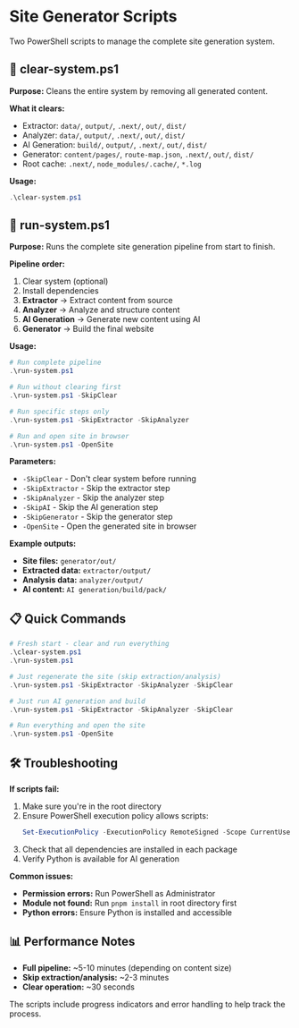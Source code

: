 # Site Generator Scripts

Two PowerShell scripts to manage the complete site generation system.

## 🧹 clear-system.ps1

**Purpose:** Cleans the entire system by removing all generated content.

**What it clears:**
- Extractor: `data/`, `output/`, `.next/`, `out/`, `dist/`
- Analyzer: `data/`, `output/`, `.next/`, `out/`, `dist/`
- AI Generation: `build/`, `output/`, `.next/`, `out/`, `dist/`
- Generator: `content/pages/`, `route-map.json`, `.next/`, `out/`, `dist/`
- Root cache: `.next/`, `node_modules/.cache/`, `*.log`

**Usage:**
```powershell
.\clear-system.ps1
```

## 🚀 run-system.ps1

**Purpose:** Runs the complete site generation pipeline from start to finish.

**Pipeline order:**
1. Clear system (optional)
2. Install dependencies
3. **Extractor** → Extract content from source
4. **Analyzer** → Analyze and structure content
5. **AI Generation** → Generate new content using AI
6. **Generator** → Build the final website

**Usage:**
```powershell
# Run complete pipeline
.\run-system.ps1

# Run without clearing first
.\run-system.ps1 -SkipClear

# Run specific steps only
.\run-system.ps1 -SkipExtractor -SkipAnalyzer

# Run and open site in browser
.\run-system.ps1 -OpenSite
```

**Parameters:**
- `-SkipClear` - Don't clear system before running
- `-SkipExtractor` - Skip the extractor step
- `-SkipAnalyzer` - Skip the analyzer step
- `-SkipAI` - Skip the AI generation step
- `-SkipGenerator` - Skip the generator step
- `-OpenSite` - Open the generated site in browser

**Example outputs:**
- **Site files:** `generator/out/`
- **Extracted data:** `extractor/output/`
- **Analysis data:** `analyzer/output/`
- **AI content:** `AI generation/build/pack/`

## 📋 Quick Commands

```powershell
# Fresh start - clear and run everything
.\clear-system.ps1
.\run-system.ps1

# Just regenerate the site (skip extraction/analysis)
.\run-system.ps1 -SkipExtractor -SkipAnalyzer -SkipClear

# Just run AI generation and build
.\run-system.ps1 -SkipExtractor -SkipAnalyzer -SkipClear

# Run everything and open the site
.\run-system.ps1 -OpenSite
```

## 🛠️ Troubleshooting

**If scripts fail:**
1. Make sure you're in the root directory
2. Ensure PowerShell execution policy allows scripts:
   ```powershell
   Set-ExecutionPolicy -ExecutionPolicy RemoteSigned -Scope CurrentUser
   ```
3. Check that all dependencies are installed in each package
4. Verify Python is available for AI generation

**Common issues:**
- **Permission errors:** Run PowerShell as Administrator
- **Module not found:** Run `pnpm install` in root directory first
- **Python errors:** Ensure Python is installed and accessible

## 📊 Performance Notes

- **Full pipeline:** ~5-10 minutes (depending on content size)
- **Skip extraction/analysis:** ~2-3 minutes
- **Clear operation:** ~30 seconds

The scripts include progress indicators and error handling to help track the process.



